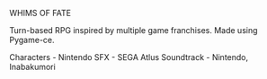 WHIMS OF FATE

Turn-based RPG inspired by multiple game franchises.
Made using Pygame-ce.

Characters - Nintendo
SFX - SEGA Atlus
Soundtrack - Nintendo, Inabakumori
